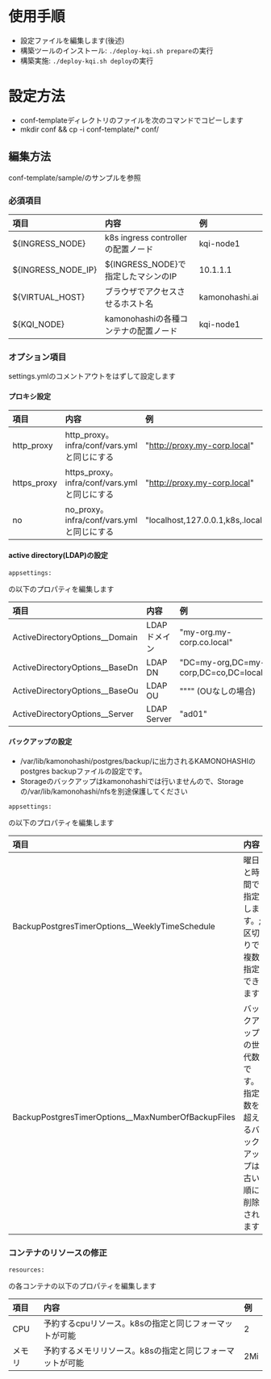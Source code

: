 # 使用手順
* 設定ファイルを編集します(後述)
* 構築ツールのインストール: `./deploy-kqi.sh prepare`の実行
* 構築実施: `./deploy-kqi.sh deploy`の実行

# 設定方法
* conf-templateディレクトリのファイルを次のコマンドでコピーします
* mkdir conf && cp -i conf-template/* conf/ 

## 編集方法
conf-template/sample/のサンプルを参照
### 必須項目
|項目|内容|例|
|:---|:---|:---|
|${INGRESS_NODE}|k8s ingress controllerの配置ノード|kqi-node1|
|${INGRESS_NODE_IP}|${INGRESS_NODE}で指定したマシンのIP|10.1.1.1|
|${VIRTUAL_HOST}|ブラウザでアクセスさせるホスト名|kamonohashi.ai|
|${KQI_NODE}|kamonohashiの各種コンテナの配置ノード|kqi-node1|

### オプション項目
settings.ymlのコメントアウトをはずして設定します

#### プロキシ設定
|項目|内容|例|
|:---|:---|:---|
|http_proxy|http_proxy。infra/conf/vars.ymlと同じにする|"http://proxy.my-corp.local"|
|https_proxy|https_proxy。infra/conf/vars.ymlと同じにする|"http://proxy.my-corp.local"|
|no|no_proxy。infra/conf/vars.ymlと同じにする|"localhost,127.0.0.1,k8s,.local"|
#### active directory(LDAP)の設定
```
appsettings:
```
の以下のプロパティを編集します

|項目|内容|例|
|:---|:---|:---|
|ActiveDirectoryOptions__Domain|LDAPドメイン|"my-org.my-corp.co.local"|
|ActiveDirectoryOptions__BaseDn|LDAP DN|"DC=my-org,DC=my-corp,DC=co,DC=local"|
|ActiveDirectoryOptions__BaseOu|LDAP OU|"\"\"" (OUなしの場合)|
|ActiveDirectoryOptions__Server|LDAP Server|"ad01"|

#### バックアップの設定
* /var/lib/kamonohashi/postgres/backup/に出力されるKAMONOHASHIのpostgres backupファイルの設定です。
* Storageのバックアップはkamonohashiでは行いませんので、Storageの/var/lib/kamonohashi/nfsを別途保護してください
```
appsettings:
```
の以下のプロパティを編集します

|項目|内容|例|
|:---|:---|:---|
|BackupPostgresTimerOptions__WeeklyTimeSchedule|曜日と時間で指定します。;区切りで複数指定できます|"Sun=01:00:00;Mon=01:00:00"|
|BackupPostgresTimerOptions__MaxNumberOfBackupFiles|バックアップの世代数です。指定数を超えるバックアップは古い順に削除されます|"1"|

### コンテナのリソースの修正
```
resources:
```
の各コンテナの以下のプロパティを編集します

|項目|内容|例|
|:---|:---|:---|
|CPU|予約するcpuリソース。k8sの指定と同じフォーマットが可能|2|
|メモリ|予約するメモリリソース。k8sの指定と同じフォーマットが可能|2Mi|
